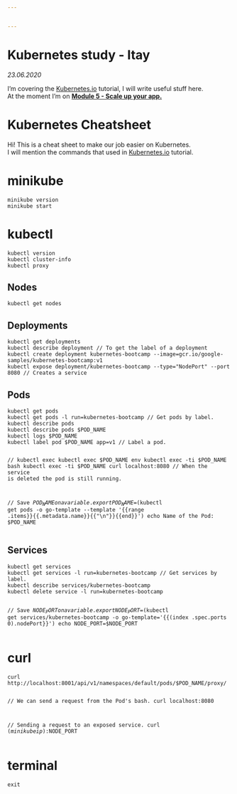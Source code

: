 ```yaml
---


---
```


<h1 id="kubernetes-study---itay">Kubernetes study - Itay</h1>
<p><em>23.06.2020</em></p>
<p>I’m covering the <a href="http://Kubernetes.io">Kubernetes.io</a> tutorial, I will write useful stuff here.<br>
At the moment I’m on <a href="https://kubernetes.io/docs/tutorials/kubernetes-basics/scale/scale-interactive/"><strong>Module 5 - Scale up your app.</strong></a></p>
<h1 id="kubernetes-cheatsheet">Kubernetes Cheatsheet</h1>
<p>Hi! This is a cheat sheet to make our job easier on Kubernetes.<br>
I will mention the commands that used in <a href="https://kubernetes.io/docs/tutorials/kubernetes-basics/create-cluster/">Kubernetes.io</a> tutorial.</p>
<h1 id="minikube">minikube</h1>
<pre><code>minikube version
minikube start
</code></pre>
<h1 id="kubectl">kubectl</h1>
<pre><code>kubectl version
kubectl cluster-info
kubectl proxy
</code></pre>
<h2 id="nodes">Nodes</h2>
<pre><code>kubectl get nodes
</code></pre>
<h2 id="deployments">Deployments</h2>
<pre><code>kubectl get deployments
kubectl describe deployment // To get the label of a deployment
kubectl create deployment kubernetes-bootcamp --image=gcr.io/google-samples/kubernetes-bootcamp:v1
kubectl expose deployment/kubernetes-bootcamp --type="NodePort" --port 8080 // Creates a service
</code></pre>
<h2 id="pods">Pods</h2>
<pre><code>kubectl get pods
kubectl get pods -l run=kubernetes-bootcamp // Get pods by label.
kubectl describe pods
kubectl describe pods $POD_NAME
kubectl logs $POD_NAME
kubectl label pod $POD_NAME app=v1 // Label a pod.

// kubectl exec
kubectl exec $POD_NAME env
kubectl exec -ti $POD_NAME bash
kubectl exec -ti $POD_NAME curl localhost:8080 // When the service is deleted the pod is still running.

// Save $POD_NAME on a variable.
export POD_NAME=$(kubectl get pods -o go-template --template '{{range .items}}{{.metadata.name}}{{"\n"}}{{end}}') echo Name of the Pod: $POD_NAME
</code></pre>
<h2 id="services">Services</h2>
<pre><code>kubectl get services
kubectl get services -l run=kubernetes-bootcamp // Get services by label.
kubectl describe services/kubernetes-bootcamp
kubectl delete service -l run=kubernetes-bootcamp

// Save $NODE_PORT on a variable.
export NODE_PORT=$(kubectl get services/kubernetes-bootcamp -o go-template='{{(index .spec.ports 0).nodePort}}') echo NODE_PORT=$NODE_PORT
</code></pre>
<h1 id="curl">curl</h1>
<pre><code>curl http://localhost:8001/api/v1/namespaces/default/pods/$POD_NAME/proxy/

// We can send a request from the Pod's bash.
curl localhost:8080

// Sending a request to an exposed service. 
curl $(minikube ip):$NODE_PORT
</code></pre>
<h1 id="terminal">terminal</h1>
<pre><code>exit
</code></pre>

